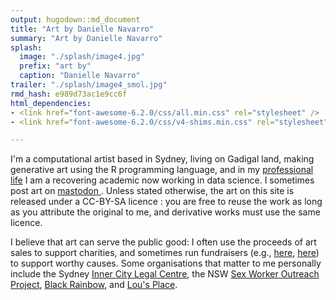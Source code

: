 ```yaml
---
output: hugodown::md_document
title: "Art by Danielle Navarro"
summary: "Art by Danielle Navarro"
splash:
  image: "./splash/image4.jpg"
  prefix: "art by"
  caption: "Danielle Navarro"
trailer: "./splash/image4_smol.jpg"
rmd_hash: e989d73ac1e9cc6f
html_dependencies:
- <link href="font-awesome-6.2.0/css/all.min.css" rel="stylesheet" />
- <link href="font-awesome-6.2.0/css/v4-shims.min.css" rel="stylesheet" />

---
```


I'm a computational artist based in Sydney, living on Gadigal land, making generative art using the R programming language, and in my [professional life](https://djnavarro.net) I am a recovering academic now working in data science. I sometimes post art on [mastodon <i class="fab fa-mastodon" role="presentation" aria-label="mastodon icon" verify_fa="FALSE"></i>](https://genart.social/@djnavarro). Unless stated otherwise, the art on this site is released under a CC-BY-SA licence [<i class="fab fa-creative-commons" role="presentation" aria-label="creative-commons icon" verify_fa="FALSE"></i> <i class="fab fa-creative-commons-by" role="presentation" aria-label="creative-commons-by icon" verify_fa="FALSE"></i> <i class="fab fa-creative-commons-sa" role="presentation" aria-label="creative-commons-sa icon" verify_fa="FALSE"></i>](https://creativecommons.org/licenses/by-sa/4.0/): you are free to reuse the work as long as you attribute the original to me, and derivative works must use the same licence.

I believe that art can serve the public good: I often use the proceeds of art sales to support charities, and sometimes run fundraisers (e.g., [here](https://www.gofundme.com/f/data-science-art-to-support-a-womens-refuge), [here](https://www.gofundme.com/f/please-support-organizacion-latina-trans-en-texas)) to support worthy causes. Some organisations that matter to me personally include the Sydney [Inner City Legal Centre](https://www.iclc.org.au/), the NSW [Sex Worker Outreach Project](https://swop.org.au/), [Black Rainbow](http://www.blackrainbow.org.au/), and [Lou's Place](https://www.lousplace.com.au/).

